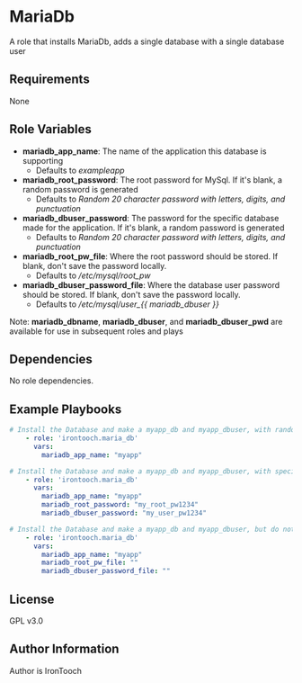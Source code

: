 MariaDb
=========

A role that installs MariaDb, adds a single database with a single database user

Requirements
------------

None

Role Variables
--------------

- **mariadb_app_name**: The name of the application this database is supporting
  - Defaults to *exampleapp*
- **mariadb_root_password**: The root password for MySql. If it's blank, a random password is generated
  - Defaults to *Random 20 character password with letters, digits, and punctuation*
- **mariadb_dbuser_password**: The password for the specific database made for the application. If it's blank, a random password is generated
  - Defaults to *Random 20 character password with letters, digits, and punctuation*
- **mariadb_root_pw_file**: Where the root password should be stored. If blank, don't save the password locally.
  - Defaults to */etc/mysql/root_pw*
- **mariadb_dbuser_password_file**: Where the database user password should be stored. If blank, don't save the password locally.
  - Defaults to */etc/mysql/user_{{ mariadb_dbuser }}*

Note: **mariadb_dbname**, **mariadb_dbuser**, and **mariadb_dbuser_pwd** are available for use in subsequent roles and plays

Dependencies
------------

No role dependencies.

Example Playbooks
----------------

```yaml
# Install the Database and make a myapp_db and myapp_dbuser, with random passwords saved in /etc/mysql
    - role: 'irontooch.maria_db'
      vars:
        mariadb_app_name: "myapp"
```

```yaml
# Install the Database and make a myapp_db and myapp_dbuser, with specific passwords saved in /etc/mysql
    - role: 'irontooch.maria_db'
      vars:
        mariadb_app_name: "myapp"
        mariadb_root_password: "my_root_pw1234"
        mariadb_dbuser_password: "my_user_pw1234"
```

```yaml
# Install the Database and make a myapp_db and myapp_dbuser, but do not save the passwords
    - role: 'irontooch.maria_db'
      vars:
        mariadb_app_name: "myapp"
        mariadb_root_pw_file: ""
        mariadb_dbuser_password_file: ""
```

License
-------

GPL v3.0

Author Information
------------------

Author is IronTooch
